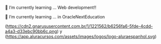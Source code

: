 <!-- ## POS con Laravel open source
Pequeño punto de venta con Laravel 7. 
![Bienvenida al sistema de ventas escrito en Laravel](https://horizondevs.net/imgs/linkedin_green.png)
-->

🌱 I’m currently learning ... Web development!!

🌱 I’m currently learning ... in OracleNextEducation

(https://cdn2.gnarususercontent.com.br/1/1221562/b6256fa6-5fde-4cdd-a4a3-d33ebc90bb6c.png) y (https://app.aluracursos.com/assets/images/logos/logo-aluraespanhol.svg)

<!--
**SolisPDev/SolisPDev** is a ✨ _special_ ✨ repository because its `README.md` (this file) appears on your GitHub profile.

Here are some ideas to get you started:

- 🔭 I’m currently working on ...
- 
- 👯 I’m looking to collaborate on ...
- 🤔 I’m looking for help with ...
- 💬 Ask me about ...
- 📫 How to reach me: ...
- 😄 Pronouns: ...
- ⚡ Fun fact: ...
-->

